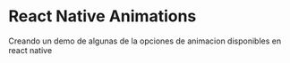 # React Native Animations

Creando un demo de algunas de la opciones de animacion disponibles en react native
